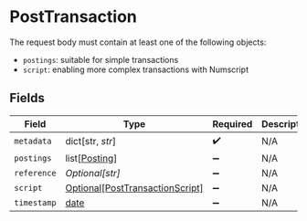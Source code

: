 # PostTransaction

The request body must contain at least one of the following objects:
  - `postings`: suitable for simple transactions
  - `script`: enabling more complex transactions with Numscript



## Fields

| Field                                                                           | Type                                                                            | Required                                                                        | Description                                                                     | Example                                                                         |
| ------------------------------------------------------------------------------- | ------------------------------------------------------------------------------- | ------------------------------------------------------------------------------- | ------------------------------------------------------------------------------- | ------------------------------------------------------------------------------- |
| `metadata`                                                                      | dict[str, *str*]                                                                | :heavy_check_mark:                                                              | N/A                                                                             |                                                                                 |
| `postings`                                                                      | list[[Posting](../../models/shared/posting.md)]                                 | :heavy_minus_sign:                                                              | N/A                                                                             |                                                                                 |
| `reference`                                                                     | *Optional[str]*                                                                 | :heavy_minus_sign:                                                              | N/A                                                                             | ref:001                                                                         |
| `script`                                                                        | [Optional[PostTransactionScript]](../../models/shared/posttransactionscript.md) | :heavy_minus_sign:                                                              | N/A                                                                             |                                                                                 |
| `timestamp`                                                                     | [date](https://docs.python.org/3/library/datetime.html#date-objects)            | :heavy_minus_sign:                                                              | N/A                                                                             |                                                                                 |